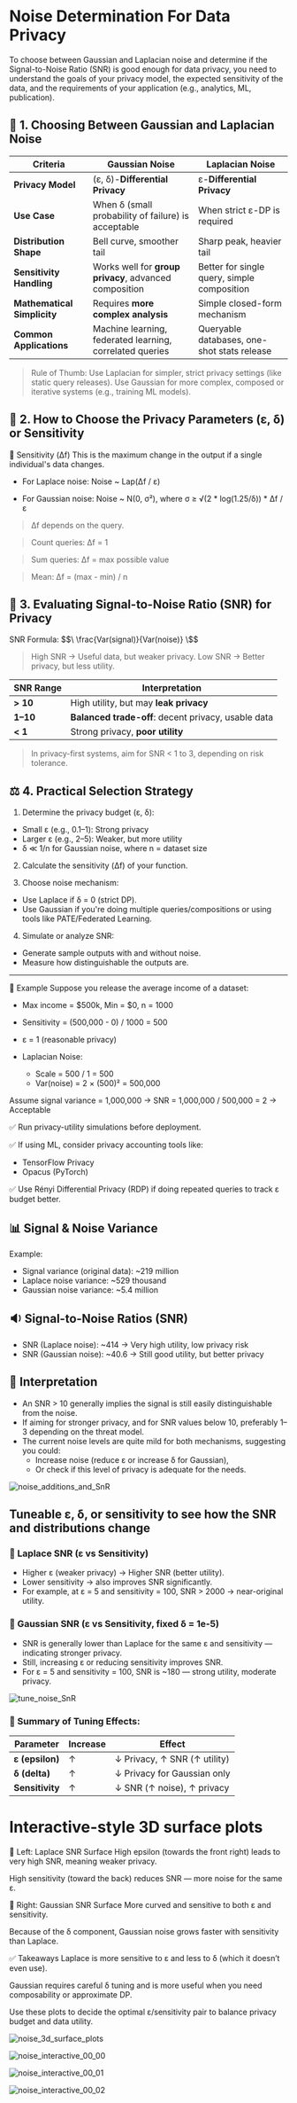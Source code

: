 # Noise Determination For Data Privacy

To choose between Gaussian and Laplacian noise and determine if the Signal-to-Noise Ratio (SNR) is good enough for data privacy, you need to understand the goals of your privacy model, the expected sensitivity of the data, and the requirements of your application (e.g., analytics, ML, publication). 

## 🔐 1. Choosing Between Gaussian and Laplacian Noise

| Criteria                    | **Gaussian Noise**                                       | **Laplacian Noise**                         |
| --------------------------- | -------------------------------------------------------- | ------------------------------------------- |
| **Privacy Model**           | (ε, δ)-**Differential Privacy**                          | ε-**Differential Privacy**                  |
| **Use Case**                | When δ (small probability of failure) is acceptable      | When strict ε-DP is required                |
| **Distribution Shape**      | Bell curve, smoother tail                                | Sharp peak, heavier tail                    |
| **Sensitivity Handling**    | Works well for **group privacy**, advanced composition   | Better for single query, simple composition |
| **Mathematical Simplicity** | Requires **more complex analysis**                       | Simple closed-form mechanism                |
| **Common Applications**     | Machine learning, federated learning, correlated queries | Queryable databases, one-shot stats release |

> Rule of Thumb:
> Use Laplacian for simpler, strict privacy settings (like static query releases).
> Use Gaussian for more complex, composed or iterative systems (e.g., training ML models).

## 📏 2. How to Choose the Privacy Parameters (ε, δ) or Sensitivity
🔹 Sensitivity (Δf)
This is the maximum change in the output if a single individual's data changes.

- For Laplace noise:
Noise ~ Lap(Δf / ε)

- For Gaussian noise:
Noise ~ N(0, σ²), where
σ ≥ √(2 * log(1.25/δ)) * Δf / ε

> Δf depends on the query.

> Count queries: Δf = 1

> Sum queries: Δf = max possible value

> Mean: Δf = (max - min) / n


## 🎯 3. Evaluating Signal-to-Noise Ratio (SNR) for Privacy
SNR Formula:
$$\ \frac{Var(signal)}{Var(noise)} \$$

> High SNR → Useful data, but weaker privacy.
> Low SNR → Better privacy, but less utility.

| SNR Range | Interpretation                                      |
| --------- | --------------------------------------------------- |
| **> 10**  | High utility, but may **leak privacy**              |
| **1–10**  | **Balanced trade-off**: decent privacy, usable data |
| **< 1**   | Strong privacy, **poor utility**                    |

> In privacy-first systems, aim for SNR < 1 to 3, depending on risk tolerance.

## ⚖️ 4. Practical Selection Strategy

1. Determine the privacy budget (ε, δ):
- Small ε (e.g., 0.1–1): Strong privacy
- Larger ε (e.g., 2–5): Weaker, but more utility
- δ ≪ 1/n for Gaussian noise, where n = dataset size

2. Calculate the sensitivity (Δf) of your function.

3. Choose noise mechanism:
- Use Laplace if δ = 0 (strict DP).
- Use Gaussian if you're doing multiple queries/compositions or using tools like PATE/Federated Learning.

4. Simulate or analyze SNR:
- Generate sample outputs with and without noise.
- Measure how distinguishable the outputs are.

<hr>

🧪 Example
Suppose you release the average income of a dataset:
- Max income = $500k, Min = $0, n = 1000
- Sensitivity = (500,000 - 0) / 1000 = 500
- ε = 1 (reasonable privacy)

- Laplacian Noise:
	- Scale = 500 / 1 = 500
	- Var(noise) = 2 × (500)² = 500,000

Assume signal variance = 1,000,000
→ SNR = 1,000,000 / 500,000 = 2 → Acceptable


✅ Run privacy-utility simulations before deployment.

✅ If using ML, consider privacy accounting tools like:
- TensorFlow Privacy
- Opacus (PyTorch)

✅ Use Rényi Differential Privacy (RDP) if doing repeated queries to track ε budget better.

## 📊 Signal & Noise Variance
Example: 
- Signal variance (original data): ~219 million
- Laplace noise variance: ~529 thousand
- Gaussian noise variance: ~5.4 million

## 🔉 Signal-to-Noise Ratios (SNR)
- SNR (Laplace noise): ~414 → Very high utility, low privacy risk
- SNR (Gaussian noise): ~40.6 → Still good utility, but better privacy

## 🎯 Interpretation
- An SNR > 10 generally implies the signal is still easily distinguishable from the noise.
- If aiming for stronger privacy, and for SNR values below 10, preferably 1–3 depending on the threat model.
- The current noise levels are quite mild for both mechanisms, suggesting you could:
	- Increase noise (reduce ε or increase δ for Gaussian),
	- Or check if this level of privacy is adequate for the needs.

![noise_additions_and_SnR](noise_additions_and_SnR.png)

## Tuneable ε, δ, or sensitivity to see how the SNR and distributions change

### 🔵 Laplace SNR (ε vs Sensitivity)
- Higher ε (weaker privacy) → Higher SNR (better utility).
- Lower sensitivity → also improves SNR significantly.
- For example, at ε = 5 and sensitivity = 100, SNR > 2000 → near-original utility.

### 🔴 Gaussian SNR (ε vs Sensitivity, fixed δ = 1e-5)
- SNR is generally lower than Laplace for the same ε and sensitivity — indicating stronger privacy.
- Still, increasing ε or reducing sensitivity improves SNR.
- For ε = 5 and sensitivity = 100, SNR is ~180 — strong utility, moderate privacy.

![tune_noise_SnR](tune_noise_SnR.png)

### 📌 Summary of Tuning Effects:
| Parameter       | Increase | Effect                       |
| --------------- | -------- | ---------------------------- |
| **ε (epsilon)** | ↑        | ↓ Privacy, ↑ SNR (↑ utility) |
| **δ (delta)**   | ↑        | ↓ Privacy for Gaussian only  |
| **Sensitivity** | ↑        | ↓ SNR (↑ noise), ↑ privacy   |

# Interactive-style 3D surface plots
🔷 Left: Laplace SNR Surface
High epsilon (towards the front right) leads to very high SNR, meaning weaker privacy.

High sensitivity (toward the back) reduces SNR — more noise for the same ε.

🔶 Right: Gaussian SNR Surface
More curved and sensitive to both ε and sensitivity.

Because of the δ component, Gaussian noise grows faster with sensitivity than Laplace.

✅ Takeaways
Laplace is more sensitive to ε and less to δ (which it doesn’t even use).

Gaussian requires careful δ tuning and is more useful when you need composability or approximate DP.

Use these plots to decide the optimal ε/sensitivity pair to balance privacy budget and data utility.

![noise_3d_surface_plots](noise_3d_surface_plots.png)

![noise_interactive_00_00](noise_interactive_00_00.png)

![noise_interactive_00_01](noise_interactive_00_01.png)

![noise_interactive_00_02](noise_interactive_00_02.png)





